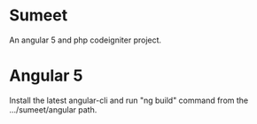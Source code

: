 # Sumeet

An angular 5 and php codeigniter project.

# Angular 5
Install the latest angular-cli and run "ng build" command from the .../sumeet/angular path.
